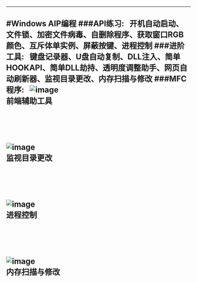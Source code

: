 
------
#Windows AIP编程
###API练习:
    开机自动启动、文件锁、加密文件病毒、自删除程序、获取窗口RGB颜色、互斥体单实例、屏蔽按键、进程控制
###进阶工具:
    键盘记录器、U盘自动复制、DLL注入、简单HOOKAPI、简单DLL劫持、透明度调整助手、网页自动刷新器、监视目录更改、内存扫描与修改 
###MFC程序:
    ![image](https://github.com/luguanxing/LGX-Projects/raw/master/16-%E5%89%8D%E7%AB%AF%E8%BE%85%E5%8A%A9%E5%B7%A5%E5%85%B7/pictures/1.jpg?raw=true)<br>
    前端辅助工具<br><br><br><br><br>
    ![image](https://github.com/luguanxing/Windows-C-Projects/blob/master/15-%E7%9B%91%E8%A7%86%E7%9B%AE%E5%BD%95%E6%9B%B4%E6%94%B9/pictures/0.jpg?raw=true)<br>
    监视目录更改<br><br><br><br><br>
    ![image](https://github.com/luguanxing/Windows-C-Projects/raw/master/18-%E8%BF%9B%E7%A8%8B%E6%8E%A7%E5%88%B6/pictures/3.jpg?raw=true)<br>
    进程控制<br><br><br><br><br>
    ![image](https://github.com/luguanxing/Windows-C-Projects/raw/master/19-%E7%AE%80%E5%8D%95%E6%89%AB%E6%8F%8F%E4%B8%8E%E4%BF%AE%E6%94%B9%E5%86%85%E5%AD%98/pictures/0.jpg?raw=true)<br>
    内存扫描与修改<br><br><br><br><br>
    
------

